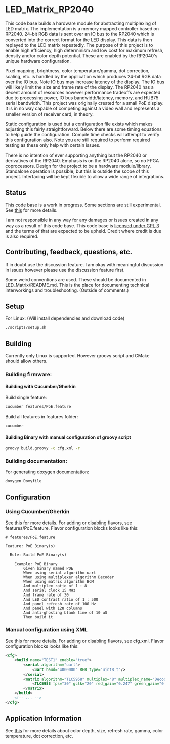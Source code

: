 # LED_Matrix_RP2040
This code base builds a hardware module for abstracting multiplexing of LED matrix. The implementation is a memory mapped controller based on RP2040. 24-bit RGB data is sent over an IO bus to the RP2040 which is converted into the correct format for the LED display. This data is then replayed to the LED matrix repeatedly. The purpose of this project is to enable high efficiency, high determinism  and low cost for maximum refresh, density and/or color depth potential. These are enabled by the RP2040's unique hardware configuration.

Pixel mapping, brightness, color temperature/gamma, dot correction, scaling, etc. is handled by the application which produces 24-bit RGB data over the IO bus. Note IO bus may increase latency of the display. The IO bus will likely limit the size and frame rate of the display. The RP2040 has a decent amount of resources however performance tradeoffs are expected due to processing power, IO bus bandwidth/latency, memory, and HUB75 serial bandwidth. This project was originally created for a small PoE display. It is in no way capable of competing against a video wall and represents a smaller version of receiver card, in theory.

Static configuration is used but a configuration file exists which makes adjusting this fairly straightforward. Below there are some timing equations to help guide the configuration. Compile time checks will attempt to verify this configuration also. Note you are still required to perform required testing as these only help with certain issues.

There is no intention of ever supporting anything but the RP2040 or derivatives of the RP2040. Emphasis is on the RP2040 alone, so no FPGA coprocessors. Design for the project to be a hardware module/library. Standalone operation is possible, but this is outside the scope of this project. Interfacing will be kept flexible to allow a wide range of integrations.

## Status
This code base is a work in progress. Some sections are still experimental. See [this](https://github.com/daveythacher/LED_Matrix_RP2040/blob/main/LED_Matrix/README.md#status) for more details.

I am not responsible in any way for any damages or issues created in any way as a result of this code base. This code base is [licensed under GPL 3](https://github.com/daveythacher/LED_Matrix_RP2040/blob/main/LICENSE) and the terms of that are expected to be upheld. Credit where credit is due is also required.

## Contributing, feedback, questions, etc.
If in doubt use the discussion feature. I am okay with meaningful discussion in issues however please use the discussion feature first.

Some weird conventions are used. These should be documented in LED_Matrix/README.md. This is the place for documenting technical interworkings and troubleshooting. (Outside of comments.)

## Setup
For Linux: (Will install dependencies and download code)
```bash
./scripts/setup.sh
```

## Building
Currently only Linux is supported. However groovy script and CMake should allow others.

### Building firmware:
#### Building with Cucumber/Gherkin
Build single feature:
```bash
cucumber features/PoE.feature
```
Build all features in features folder:
```bash
cucumber
```
#### Building Binary with manual configuration of groovy script
```bash
groovy build.groovy -c cfg.xml -r
```
### Building documentation:
For generating doxygen documentation:
```bash
doxygen Doxyfile
```

## Configuration
### Using Cucumber/Gherkin
See [this](https://github.com/daveythacher/LED_Matrix_RP2040/blob/main/doc/Cucumber.md) for more details. For adding or disabling flavors, see features/PoE.feature. Flavor configuration blocks looks like this:

```Gherkin
# features/PoE.feature

Feature: PoE Binary(s)

  Rule: Build PoE Binary(s)

    Example: PoE Binary
        Given binary named POE
        When using serial algorithm uart
        When using multiplexer algorithm Decoder
        When using matrix algorithm BCM
        And multiplex ratio of 1 : 8
        And serial clock 15 MHz
        And frame rate of 30
        And LED contrast ratio of 1 : 500
        And panel refresh rate of 100 Hz
        And panel with 128 columns
        And anti-ghosting blank time of 10 uS
        Then build it
```

### Manual configuration using XML
See [this](https://github.com/daveythacher/LED_Matrix_RP2040/blob/main/doc/Configuration.md) for more details. For adding or disabling flavors, see cfg.xml. Flavor configuration blocks looks like this:
``` XML
<cfg>
    <build name="TEST1" enable="true">
        <serial algorithm="uart">
            <uart baud="4000000" RGB_type="uint8_t"/>
        </serial>
        <matrix algorithm="TLC5958" multiplex="8" multiplex_name="Decoder" max_rgb_led_steps="4096" max_refresh="1000" columns="16" serial_clock="17.0" blank_time="1">
            <TLC5958 fps="30" gclk="20" red_gain="0.247" green_gain="0.0998" blue_gain="0.063"/>
        </matrix>
    </build>
    <!-- ... -->
</cfg>
```

## Application Information
See [this](https://github.com/daveythacher/LED_Matrix_RP2040/blob/main/doc/Application_Infomation.md) for more details about color depth, size, refresh rate, gamma, color temperature, dot correction, etc.
